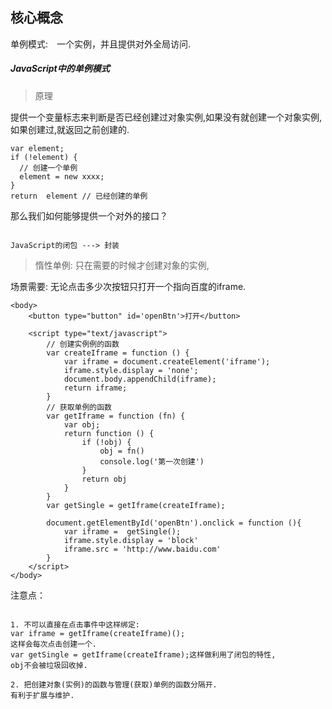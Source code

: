 ## 核心概念

单例模式:　一个实例，并且提供对外全局访问.

##### JavaScript中的单例模式

> 原理

提供一个变量标志来判断是否已经创建过对象实例,如果没有就创建一个对象实例,
如果创建过,就返回之前创建的.

```
var element;
if (!element) {
  // 创建一个单例
  element = new xxxx;
}
return  element // 已经创建的单例

```

那么我们如何能够提供一个对外的接口？

```

JavaScript的闭包 ---> 封装

```

> 惰性单例: 只在需要的时候才创建对象的实例,


场景需要: 无论点击多少次按钮只打开一个指向百度的iframe.

```
<body>
	<button type="button" id='openBtn'>打开</button>

	<script type="text/javascript">
		// 创建实例例的函数
		var createIframe = function () {
			var iframe = document.createElement('iframe');
			iframe.style.display = 'none';
			document.body.appendChild(iframe);
			return iframe;
		}
		// 获取单例的函数
		var getIframe = function (fn) {
			var obj;
			return function () {
				if (!obj) {
					obj = fn()
					console.log('第一次创建')
				}
				return obj
			}
		}
		var getSingle = getIframe(createIframe);

		document.getElementById('openBtn').onclick = function (){
			var iframe =  getSingle();
			iframe.style.display = 'block'
			iframe.src = 'http://www.baidu.com'
		}
	</script>
</body>
```
注意点：

```

1. 不可以直接在点击事件中这样绑定:
var iframe = getIframe(createIframe)();
这样会每次点击创建一个.
var getSingle = getIframe(createIframe);这样做利用了闭包的特性,
obj不会被垃圾回收掉.

2. 把创建对象(实例)的函数与管理(获取)单例的函数分隔开.
有利于扩展与维护.

```

